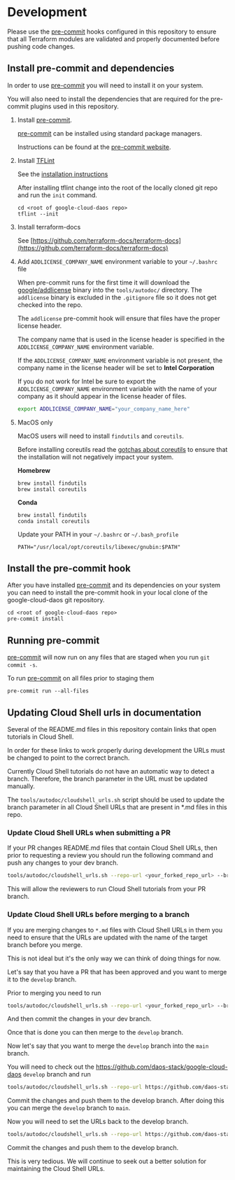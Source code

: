 # Development

Please use the [pre-commit](https://pre-commit.com/) hooks configured in this repository to ensure that all Terraform modules are validated and properly documented before pushing code changes.


## Install pre-commit and dependencies

In order to use [pre-commit](https://pre-commit.com/) you will need to install it on your system.

You will also need to install the dependencies that are required for the pre-commit plugins used in this repository.

1. Install [pre-commit](https://pre-commit.com/).

   [pre-commit](https://pre-commit.com/) can be installed using standard package managers.

   Instructions can be found at the [pre-commit website](https://pre-commit.com/#install).

2. Install [TFLint](https://github.com/terraform-linters/tflint)

   See the [installation instructions](https://github.com/terraform-linters/tflint#installation)

   After installing tflint change into the root of the locally cloned git repo and run the `init` command.

   ```shell
   cd <root of google-cloud-daos repo>
   tflint --init
   ```

3. Install terraform-docs

   See [https://github.com/terraform-docs/terraform-docs](https://github.com/terraform-docs/terraform-docs)

4. Add `ADDLICENSE_COMPANY_NAME` environment variable to your `~/.bashrc` file

   When pre-commit runs for the first time it will download the [google/addlicense](https://github.com/google/addlicense/releases/tag/v1.0.0) binary into the `tools/autodoc/` directory. The `addlicense` binary is excluded in the `.gitignore` file so it does not get checked into the repo.

   The `addlicense` pre-commit hook will ensure that files have the proper license header.

   The company name that is used in the license header is specified in the `ADDLICENSE_COMPANY_NAME` environment variable.

   If the `ADDLICENSE_COMPANY_NAME` environment variable is not present, the company name in the license header will be set to **Intel Corporation**

   If you do not work for Intel be sure to export the `ADDLICENSE_COMPANY_NAME` environment variable with the name of your company as it should appear in the license header of files.

   ```bash
   export ADDLICENSE_COMPANY_NAME="your_company_name_here"
   ```

5. MacOS only

   MacOS users will need to install `findutils` and `coreutils`.

   Before installing coreutils read the
   [gotchas about coreutils](https://www.pixelbeat.org/docs/coreutils-gotchas.html)
   to ensure that the installation will not negatively impact your
   system.

   **Homebrew**

   ```shell
   brew install findutils
   brew install coreutils
   ```

   **Conda**

   ```shell
   brew install findutils
   conda install coreutils
   ```

   Update your PATH  in your `~/.bashrc` or `~/.bash_profile`
   ```shell
   PATH="/usr/local/opt/coreutils/libexec/gnubin:$PATH"
   ```

## Install the pre-commit hook

After you have installed [pre-commit](https://pre-commit.com/) and its dependencies on your system you can need to install the pre-commit hook in
your local clone of the google-cloud-daos git repository.

```shell
cd <root of google-cloud-daos repo>
pre-commit install
```

## Running pre-commit

[pre-commit](https://pre-commit.com/) will now run on any files that are staged when you run `git commit -s`.

To run [pre-commit](https://pre-commit.com/) on all files prior to staging them

```shell
pre-commit run --all-files
```

## Updating Cloud Shell urls in documentation

Several of the README.md files in this repository contain links that open tutorials in Cloud Shell.

In order for these links to work properly during development the URLs must be changed to point to the correct branch.

Currently Cloud Shell tutorials do not have an automatic way to detect a branch.  Therefore, the branch parameter in the URL must be updated manually.

The `tools/autodoc/cloudshell_urls.sh` script should be used to update the branch parameter in all Cloud Shell URLs that are present in *.md files in this repo.

### Update Cloud Shell URLs when submitting a PR

If your PR changes README.md files that contain Cloud Shell URLs, then prior to requesting a review you should run the following command and push any changes to your dev branch.

```bash
tools/autodoc/cloudshell_urls.sh --repo-url <your_forked_repo_url> --branch <your_dev_branch_name>
```

This will allow the reviewers to run Cloud Shell tutorials from your PR branch.

### Update Cloud Shell URLs before merging to a branch

If you are merging changes to `*.md` files with Cloud Shell URLs in them you need to ensure that the URLs are updated with the name of the target branch before you merge.

This is not ideal but it's the only way we can think of doing things for now.

Let's say that you have a PR that has been approved and you want to merge it to the `develop` branch.

Prior to merging you need to run

```bash
tools/autodoc/cloudshell_urls.sh --repo-url <your_forked_repo_url> --branch develop
```

And then commit the changes in your dev branch.

Once that is done you can then merge to the `develop` branch.

Now let's say that you want to merge the `develop` branch into the `main` branch.

You will need to check out the https://github.com/daos-stack/google-cloud-daos `develop` branch and run

```bash
tools/autodoc/cloudshell_urls.sh --repo-url https://github.com/daos-stack/google-cloud-daos --branch main
```

Commit the changes and push them to the develop branch. After doing this you can merge the `develop` branch to `main`.

Now you will need to set the URLs back to the develop branch.

```bash
tools/autodoc/cloudshell_urls.sh --repo-url https://github.com/daos-stack/google-cloud-daos --branch develop
```

Commit the changes and push them to the develop branch.

This is very tedious. We will continue to seek out a better solution for maintaining the Cloud Shell URLs.
